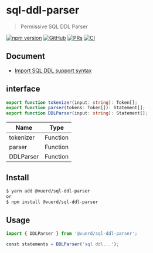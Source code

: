 # sql-ddl-parser

> Permissive SQL DDL Parser

[![npm version](https://img.shields.io/npm/v/@vuerd/sql-ddl-parser.svg?style=flat-square&color=blue)](https://www.npmjs.com/package/@vuerd/sql-ddl-parser) [![GitHub](https://img.shields.io/github/license/vuerd/vuerd?style=flat-square&color=blue)](https://github.com/vuerd/vuerd/blob/master/LICENSE) [![PRs](https://img.shields.io/badge/PRs-welcome-blue)](https://github.com/vuerd/vuerd/pulls) [![CI](https://img.shields.io/github/workflow/status/vuerd/vuerd/CI?label=CI&logo=github&style=flat-square)](https://github.com/vuerd/vuerd/actions)

## Document

- [Import SQL DDL support syntax](https://github.com/vuerd/vuerd/blob/master/packages/sql-ddl-parser/src/SQL_DDL_Test_Case.md)

## interface

```typescript
export function tokenizer(input: string): Token[];
export function parser(tokens: Token[]): Statement[];
export function DDLParser(input: string): Statement[];
```

| Name      | Type     |
| --------- | -------- |
| tokenizer | Function |
| parser    | Function |
| DDLParser | Function |

## Install

```bash
$ yarn add @vuerd/sql-ddl-parser
or
$ npm install @vuerd/sql-ddl-parser
```

## Usage

```javascript
import { DDLParser } from '@vuerd/sql-ddl-parser';

const statements = DDLParser('sql ddl...');
```
